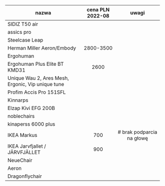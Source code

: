 | nazwa                                                | cena PLN 2022-08 | uwagi                      |
| ---------------------------------------------------- | :-------------:  | :------------------------: |
| SIDIZ T50 air                                        |                  |                            |
| assics pro                                           |                  |                            |
| Steelcase Leap                                       |                  |                            |
| Herman Miller Aeron/Embody                           | 2800-3500        |                            |
| Ergohuman                                            |                  |                            |
| Ergohuman Plus Elite BT KMD31                        | 2600             |                            |
| Unique Wau 2, Ares Mesh, Ergonic, Vip   unique tune  |                  |                            |
| Profim Accis Pro 151SFL                              |                  |                            |
| Kinnarps                                             |                  |                            |
| Elzap Kivi EFG 200B                                  |                  |                            |
| noblechairs                                          |                  |                            |
| kinaperss 6000 plus                                  |                  |                            |
| IKEA Markus                                          |       700        | # brak podparcia na głowę  |
| IKEA Jarvfjallet / JÄRVFJÄLLET                       |       900        |                            |
| NeueChair                                            |                  |                            |
| Aeron                                                |                  |                            |
| Dragonflychair                                       |                  |                            |

